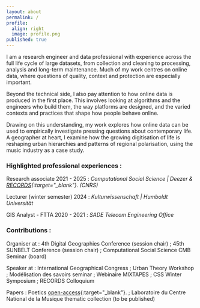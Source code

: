 ```yaml
---
layout: about
permalink: /
profile:
  align: right
  image: profile.png
published: true
---
```


I am a research engineer and data professional with experience across the full life cycle of large datasets, from collection and cleaning to processing, analysis and long-term maintenance. Much of my work centres on online data, where questions of quality, context and protection are especially important.

Beyond the technical side, I also pay attention to how online data is produced in the first place. This involves looking at algorithms and the engineers who build them, the way platforms are designed, and the varied contexts and practices that shape how people behave online.

Drawing on this understanding, my work explores how online data can be used to empirically investigate pressing questions about contemporary life. A geographer at heart, I examine how the growing digitisation of life is reshaping urban hierarchies and patterns of regional polarisation, using the music industry as a case study.

### Highlighted professional experiences :

Research associate 2021 - 2025
  : *Computational Social Science | Deezer &  [RECORDS](https://records.huma-num.fr/en/home/){:target="_blank"}. (CNRS)*

Lecturer (winter semester) 2024
  : *Kulturwissenschaft | Humboldt Universität*

GIS Analyst - FTTA 2020 - 2021
  : *SADE Telecom Engineering Office*

### Contributions :

Organiser at
  :  4th  Digital  Geographies  Conference  (session  chair) ; 45th  SUNBELT Conference (session chair) ; Computational Social Science CMB Seminar (board)

Speaker at 
  :   International  Geographical  Congress ; Urban  Theory  Workshop ; Modélisation  des  savoirs  seminar ; Webinaire  MIXTAPES ; CSS  Winter  Symposium ; RECORDS Colloquium 

Papers
  :  Poetics [open-access](https://doi.org/10.1016/j.poetic.2025.102006){:target="_blank"}. ; Laboratoire du Centre National de la Musique thematic collection (to be published)

